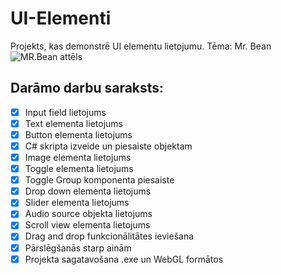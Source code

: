 # UI-Elementi
Projekts, kas demonstrē UI elementu lietojumu. Tēma: Mr. Bean
![MR.Bean attēls](https://i.seadn.io/gae/TrLc8DM_fNZkyGU5XSLZ4rlYauAX7HmxjSXzBsstP17M6hAPZ1OIIwXI02KnPrrDskKqrqqRUY9klB5kcT9ulJIjrrN-_tfBawjbBw?auto=format&w=1400&fr=1)

## Darāmo darbu saraksts:
- [x] Input field lietojums
- [x] Text elementa lietojums
- [x] Button elementa lietojums
- [x] C# skripta izveide un piesaiste objektam
- [x] Image elementa lietojums
- [x] Toggle elementa lietojums
- [x] Toggle Group komponenta piesaiste
- [x] Drop down elementa lietojums
- [x] Slider elementa lietojums
- [x] Audio source objekta lietojums
- [x] Scroll view elementa lietojums
- [x] Drag and drop funkcionālitātes ieviešana
- [x] Pārslēgšanās starp ainām
- [x] Projekta sagatavošana .exe un WebGL formātos